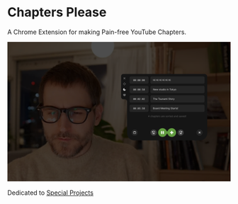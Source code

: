 # Chapters Please

A Chrome Extension for making Pain-free YouTube Chapters.

![extension screenshot](screenshots/chapters-please.png)

Dedicated to [Special Projects](https://craigmod.com/membership/)
